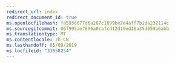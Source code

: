 ```yaml
---
redirect_url: index
redirect_document_id: true
ms.openlocfilehash: fa5936677d6a267c1699be2e4aff7b1da232114c
ms.sourcegitcommit: 06f995ae7696a8cafcd12d19ed16a35d059b6abb
ms.translationtype: MT
ms.contentlocale: zh-CN
ms.lasthandoff: 05/09/2019
ms.locfileid: "33858254"
---
```

